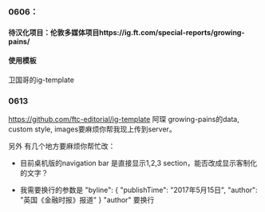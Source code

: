 ### 0606：
#### 待汉化项目：伦敦多媒体项目https://ig.ft.com/special-reports/growing-pains/

#### 使用模板
卫国哥的ig-template

### 0613
https://github.com/ftc-editorial/ig-template 阿琛 growing-pains的data, custom style, images要麻烦你帮我现上传到server。

另外 有几个地方要麻烦你帮忙改：

- 目前桌机版的navigation bar 是直接显示1,2,3 section，能否改成显示客制化的文字？

- 我需要换行的参数是  "byline": {
                        "publishTime": "2017年5月15日",
                        "author": "英国《金融时报》报道"
                    }  "author" 要换行